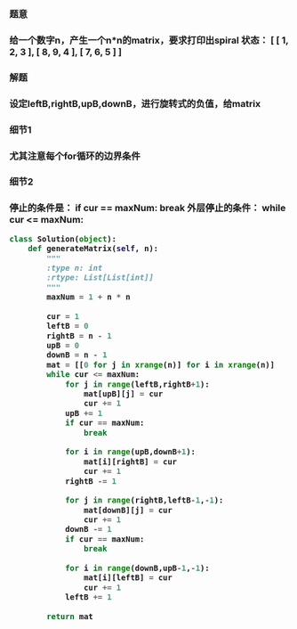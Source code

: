 <h3>题意<h3>
<p>给一个数字n，产生一个n*n的matrix，要求打印出spiral 状态：
[
 [ 1, 2, 3 ],
 [ 8, 9, 4 ],
 [ 7, 6, 5 ]
]
<p>

<h3>解题<h3>
<p>设定leftB,rightB,upB,downB，进行旋转式的负值，给matrix<p>

<h3>细节1<h3>
<p>尤其注意每个for循环的边界条件<p>

<h3>细节2<h3>
<p>停止的条件是： if cur == maxNum:
                 break
外层停止的条件：
 while cur <= maxNum:
<p>

```python
class Solution(object):
    def generateMatrix(self, n):
        """
        :type n: int
        :rtype: List[List[int]]
        """
        maxNum = 1 + n * n
        
        cur = 1
        leftB = 0
        rightB = n - 1
        upB = 0
        downB = n - 1
        mat = [[0 for j in xrange(n)] for i in xrange(n)]
        while cur <= maxNum:
            for j in range(leftB,rightB+1):
                mat[upB][j] = cur
                cur += 1
            upB += 1
            if cur == maxNum:
                break
                
            for i in range(upB,downB+1):
                mat[i][rightB] = cur
                cur += 1
            rightB -= 1
            
            for j in range(rightB,leftB-1,-1):
                mat[downB][j] = cur
                cur += 1
            downB -= 1
            if cur == maxNum:
                break
            
            for i in range(downB,upB-1,-1):
                mat[i][leftB] = cur
                cur += 1
            leftB += 1
        
        return mat
                

```
